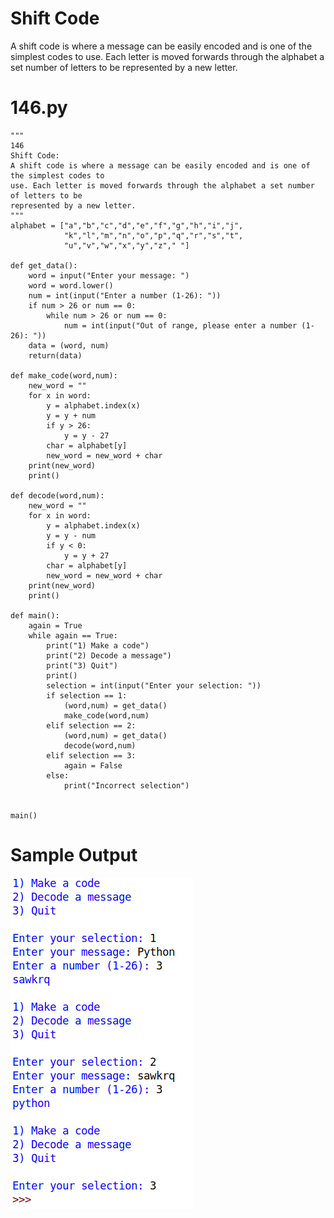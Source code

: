 
Shift Code
========================================================

A shift code is where a message can be easily encoded and is one of the simplest codes to use. Each letter is moved forwards through the alphabet a set number of letters to be represented by a new letter.

146.py
========================================================

```Python3
"""
146
Shift Code:
A shift code is where a message can be easily encoded and is one of the simplest codes to
use. Each letter is moved forwards through the alphabet a set number of letters to be
represented by a new letter.
"""
alphabet = ["a","b","c","d","e","f","g","h","i","j",
            "k","l","m","n","o","p","q","r","s","t",
            "u","v","w","x","y","z"," "]

def get_data():
    word = input("Enter your message: ")
    word = word.lower()
    num = int(input("Enter a number (1-26): "))
    if num > 26 or num == 0:
        while num > 26 or num == 0:
            num = int(input("Out of range, please enter a number (1-26): "))
    data = (word, num)
    return(data)

def make_code(word,num):
    new_word = ""
    for x in word:
        y = alphabet.index(x)
        y = y + num
        if y > 26:
            y = y - 27
        char = alphabet[y]
        new_word = new_word + char
    print(new_word)
    print()

def decode(word,num):
    new_word = ""
    for x in word:
        y = alphabet.index(x)
        y = y - num
        if y < 0:
            y = y + 27
        char = alphabet[y]
        new_word = new_word + char
    print(new_word)
    print()

def main():
    again = True
    while again == True:
        print("1) Make a code")
        print("2) Decode a message")
        print("3) Quit")
        print()
        selection = int(input("Enter your selection: "))
        if selection == 1:
            (word,num) = get_data()
            make_code(word,num)
        elif selection == 2:
            (word,num) = get_data()
            decode(word,num)
        elif selection == 3:
            again = False
        else:
            print("Incorrect selection")


main()

```

Sample Output
========================================================

![Sample output Shift Code](https://github.com/nihathalici/Python-By-Example/blob/main/CHL-146-Shift-Code/shift_code_sample_output.png)
